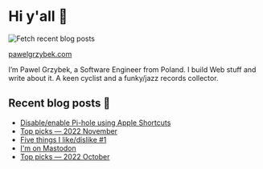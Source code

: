 # Hi y'all 👋

![Fetch recent blog posts](https://github.com/pawelgrzybek/pawelgrzybek/workflows/Fetch%20recent%20blog%20posts/badge.svg)

[pawelgrzybek.com](https://pawelgrzybek.com)

I’m Pawel Grzybek, a Software Engineer from Poland. I build Web stuff and write about it. A keen cyclist and a funky/jazz records collector.

## Recent blog posts 📝

<!-- FEED-START -->
- [Disable/enable Pi-hole using Apple Shortcuts](https://pawelgrzybek.com/disable-enable-pi-hole-using-apple-shortcuts/)
- [Top picks — 2022 November](https://pawelgrzybek.com/top-picks-2022-november/)
- [Five things I like/dislike #1](https://pawelgrzybek.com/five-things-i-like-dislike-1/)
- [I'm on Mastodon](https://pawelgrzybek.com/im-on-mastodon/)
- [Top picks — 2022 October](https://pawelgrzybek.com/top-picks-2022-october/)
<!-- FEED-END -->